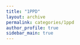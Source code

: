```yaml
---
title: "1PPD"
layout: archive
permalink: categories/1ppd
author_profile: true
sidebar_main: true
---
```


